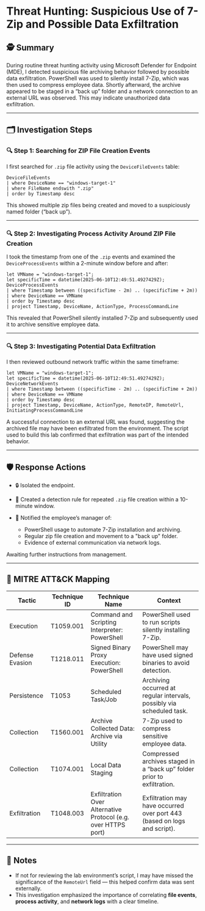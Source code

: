 

# Threat Hunting: Suspicious Use of 7-Zip and Possible Data Exfiltration

## 🕵️ Summary

During routine threat hunting activity using Microsoft Defender for Endpoint (MDE), I detected suspicious file archiving behavior followed by possible data exfiltration. PowerShell was used to silently install 7-Zip, which was then used to compress employee data. Shortly afterward, the archive appeared to be staged in a “back up” folder and a network connection to an external URL was observed. This may indicate unauthorized data exfiltration.

---

## 🗂️ Investigation Steps

### 🔍 Step 1: Searching for ZIP File Creation Events

I first searched for `.zip` file activity using the `DeviceFileEvents` table:

```kql
DeviceFileEvents
| where DeviceName == "windows-target-1"
| where FileName endswith ".zip"
| order by Timestamp desc
````

This showed multiple zip files being created and moved to a suspiciously named folder (“back up”).

---

### 🔍 Step 2: Investigating Process Activity Around ZIP File Creation

I took the timestamp from one of the `.zip` events and examined the `DeviceProcessEvents` within a 2-minute window before and after:

```kql
let VMName = "windows-target-1";
let specificTime = datetime(2025-06-10T12:49:51.4927429Z);
DeviceProcessEvents
| where Timestamp between ((specificTime - 2m) .. (specificTime + 2m))
| where DeviceName == VMName
| order by Timestamp desc
| project Timestamp, DeviceName, ActionType, ProcessCommandLine
```

This revealed that PowerShell silently installed 7-Zip and subsequently used it to archive sensitive employee data.

---

### 🔍 Step 3: Investigating Potential Data Exfiltration

I then reviewed outbound network traffic within the same timeframe:

```kql
let VMName = "windows-target-1";
let specificTime = datetime(2025-06-10T12:49:51.4927429Z);
DeviceNetworkEvents
| where Timestamp between ((specificTime - 2m) .. (specificTime + 2m))
| where DeviceName == VMName
| order by Timestamp desc
| project Timestamp, DeviceName, ActionType, RemoteIP, RemoteUrl, InitiatingProcessCommandLine
```

A successful connection to an external URL was found, suggesting the archived file may have been exfiltrated from the environment. The script used to build this lab confirmed that exfiltration was part of the intended behavior.

---

## 🛡️ Response Actions

* 🔒 Isolated the endpoint.
* 🔔 Created a detection rule for repeated `.zip` file creation within a 10-minute window.
* 📣 Notified the employee’s manager of:

  * PowerShell usage to automate 7-Zip installation and archiving.
  * Regular zip file creation and movement to a "back up" folder.
  * Evidence of external communication via network logs.

Awaiting further instructions from management.

---

## 🧭 MITRE ATT\&CK Mapping

| **Tactic**      | **Technique ID** | **Technique Name**                                            | **Context**                                                              |
| --------------- | ---------------- | ------------------------------------------------------------- | ------------------------------------------------------------------------ |
| Execution       | T1059.001        | Command and Scripting Interpreter: PowerShell                 | PowerShell used to run scripts silently installing 7-Zip.                |
| Defense Evasion | T1218.011        | Signed Binary Proxy Execution: PowerShell                     | PowerShell may have used signed binaries to avoid detection.             |
| Persistence     | T1053            | Scheduled Task/Job                                            | Archiving occurred at regular intervals, possibly via scheduled task.    |
| Collection      | T1560.001        | Archive Collected Data: Archive via Utility                   | 7-Zip used to compress sensitive employee data.                          |
| Collection      | T1074.001        | Local Data Staging                                            | Compressed archives staged in a “back up” folder prior to exfiltration.  |
| Exfiltration    | T1048.003        | Exfiltration Over Alternative Protocol (e.g. over HTTPS port) | Exfiltration may have occurred over port 443 (based on logs and script). |

---

## 📎 Notes

* If not for reviewing the lab environment’s script, I may have missed the significance of the `RemoteUrl` field — this helped confirm data was sent externally.
* This investigation emphasized the importance of correlating **file events**, **process activity**, and **network logs** with a clear timeline.
